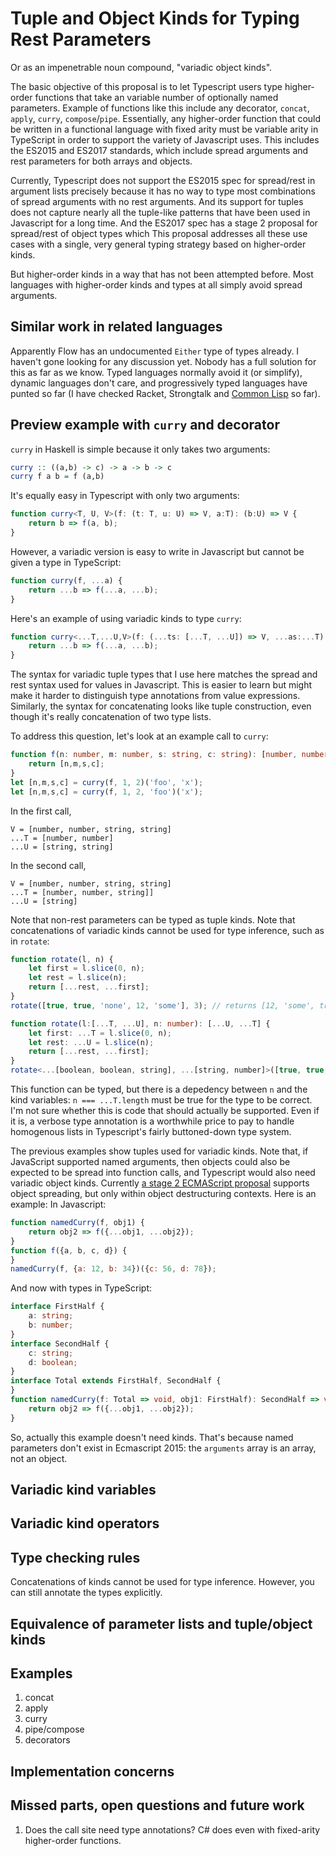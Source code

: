 # Tuple and Object Kinds for Typing Rest Parameters

Or as an impenetrable noun compound, "variadic object kinds".

The basic objective of this proposal is to let Typescript users type higher-order functions that take an variable number of optionally named parameters.
Example of functions like this include any decorator, `concat`, `apply`, `curry`, `compose`/`pipe`.
Essentially, any higher-order function that could be written in a functional language with fixed arity must be variable arity in TypeScript in order to support the variety of Javascript uses.
This includes the ES2015 and ES2017 standards, which include spread arguments and rest parameters for both arrays and objects.

Currently, Typescript does not support the ES2015 spec for spread/rest in argument lists precisely because it has no way to type most combinations of spread arguments with no rest arguments.
And its support for tuples does not capture nearly all the tuple-like patterns that have been used in Javascript for a long time.
And the ES2017 spec has a stage 2 proposal for spread/rest of object types which 
This proposal addresses all these use cases with a single, very general typing strategy based on higher-order kinds.

But higher-order kinds in a way that has not been attempted before. 
Most languages with higher-order kinds and types at all simply avoid spread arguments. 

## Similar work in related languages

Apparently Flow has an undocumented `Either` type of types already. I haven't gone looking for any discussion yet.
Nobody has a full solution for this as far as we know. 
Typed languages normally avoid it (or simplify), dynamic languages don't care, and progressively typed languages have punted so far (I have checked Racket, Strongtalk and [Common Lisp](http://www.lispworks.com/documentation/HyperSpec/Issues/iss178_w.htm) so far).

## Preview example with `curry` and decorator

`curry` in Haskell is simple because it only takes two arguments:

```hs
curry :: ((a,b) -> c) -> a -> b -> c
curry f a b = f (a,b)
```

It's equally easy in Typescript with only two arguments:

```ts
function curry<T, U, V>(f: (t: T, u: U) => V, a:T): (b:U) => V {
    return b => f(a, b);
}
```

However, a variadic version is easy to write in Javascript but cannot be given a type in TypeScript:

```js
function curry(f, ...a) {
    return ...b => f(...a, ...b);
}
```

Here's an example of using variadic kinds to type `curry`:

```ts
function curry<...T,...U,V>(f: (...ts: [...T, ...U]) => V, ...as:...T): (...bs:...U) => V {
    return ...b => f(...a, ...b);
}
```

The syntax for variadic tuple types that I use here matches the spread and rest syntax used for values in Javascript.
This is easier to learn but might make it harder to distinguish type annotations from value expressions.
Similarly, the syntax for concatenating looks like tuple construction, even though it's really concatenation of two type lists.

To address this question, let's look at an example call to `curry`:

```ts
function f(n: number, m: number, s: string, c: string): [number, number, string, string] {
    return [n,m,s,c];
}
let [n,m,s,c] = curry(f, 1, 2)('foo', 'x');
let [n,m,s,c] = curry(f, 1, 2, 'foo')('x');
```

In the first call, 

```
V = [number, number, string, string]
...T = [number, number]
...U = [string, string]
```

In the second call, 

```
V = [number, number, string, string]
...T = [number, number, string]]
...U = [string]
```

Note that non-rest parameters can be typed as tuple kinds.
Note that concatenations of variadic kinds cannot be used for type inference, such as in `rotate`:

```js
function rotate(l, n) {
    let first = l.slice(0, n);
    let rest = l.slice(n);
    return [...rest, ...first];
}
rotate([true, true, 'none', 12, 'some'], 3); // returns [12, 'some', true, true, 'none']
```

```ts
function rotate(l:[...T, ...U], n: number): [...U, ...T] {
    let first: ...T = l.slice(0, n);
    let rest: ...U = l.slice(n);
    return [...rest, ...first];
}
rotate<...[boolean, boolean, string], ...[string, number]>([true, true, 'none', 12', 'some'], 3);
```

This function can be typed, but there is a depedency between `n` and the kind variables: `n === ...T.length` must be true for the type to be correct.
 I'm not sure whether this is code that should actually be supported.
 Even if it is, a verbose type annotation is a worthwhile price to pay to handle homogenous lists in Typescript's fairly buttoned-down type system.

The previous examples show tuples used for variadic kinds. 
Note that, if JavaScript supported named arguments, then objects could also be expected to be spread into function calls, and Typescript would also need variadic object kinds.
Currently [a stage 2 ECMAScript proposal](https://github.com/sebmarkbage/ecmascript-rest-spread) supports object spreading, but only within object destructuring contexts. Here is an example:
In Javascript:

```js
function namedCurry(f, obj1) {
    return obj2 => f({...obj1, ...obj2});
}
function f({a, b, c, d}) {
}
namedCurry(f, {a: 12, b: 34})({c: 56, d: 78});
```

And now with types in TypeScript:

```ts
interface FirstHalf {
    a: string;
    b: number;
}
interface SecondHalf {
    c: string;
    d: boolean;
}
interface Total extends FirstHalf, SecondHalf {
}
function namedCurry(f: Total => void, obj1: FirstHalf): SecondHalf => void   {
    return obj2 => f({...obj1, ...obj2});
}
```

So, actually this example doesn't need kinds. That's because named parameters don't exist in Ecmascript 2015: the `arguments` array is an array, not an object. 

## Variadic kind variables

## Variadic kind operators

## Type checking rules

Concatenations of kinds cannot be used for type inference. However, you can still annotate the types explicitly.

## Equivalence of parameter lists and tuple/object kinds

## Examples

1. concat
2. apply
3. curry
4. pipe/compose
5. decorators

## Implementation concerns

## Missed parts, open questions and future work

1. Does the call site need type annotations? C# does even with fixed-arity higher-order functions.
